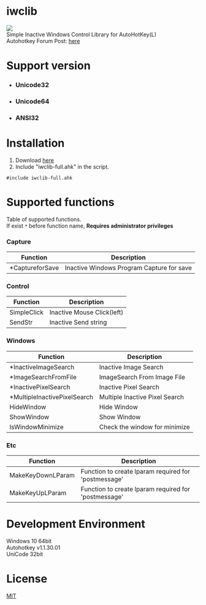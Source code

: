 ﻿# iwclib
![](https://img.shields.io/github/repo-size/zxc010613/iwclib)  
Simple Inactive Windows Control Library for AutoHotKey(L)  
Autohotkey Forum Post: [here](https://www.autohotkey.com/boards/viewtopic.php?f=6&t=73094)  

# Support version
- ### Unicode32  
- ### Unicode64  
- ### ANSI32

# Installation

1. Download [here](./releases)
2. Include "iwclib-full.ahk" in the script.

```autohotkey
#include iwclib-full.ahk
```

# Supported functions

Table of supported functions.  
If exist `*` before function name,  __Requires administrator privileges__

### Capture

| Function             | Description                               |
| -------------------- | ----------------------------------------- |
| *CaptureforSave       | Inactive Windows Program Capture for save |

### Control

| Function    | Description                |
| ----------- | -------------------------- |
| SimpleClick | Inactive Mouse Click(left) |
| SendStr     | Inactive Send string       |

### Windows

| Function            | Description                 |
| ------------------- | --------------------------- |
| *InactiveImageSearch | Inactive Image Search       |
| *ImageSearchFromFile | ImageSearch From Image File |
| *InactivePixelSearch | Inactive Pixel Search       |
| *MultipleInactivePixelSearch | Multiple Inactive Pixel Search |
| HideWindow          | Hide Window                 |
| ShowWindow          | Show Window                 |
| IsWindowMinimize    | Check the window for minimize |

### Etc

| Function          | Description                                          |
| ----------------- | ---------------------------------------------------- |
| MakeKeyDownLParam | Function to create lparam required for 'postmessage' |
| MakeKeyUpLParam   | Function to create lparam required for 'postmessage' |

# Development Environment

Windows 10 64bit  
Autohotkey v1.1.30.01  
UniCode 32bit

# License

[MIT](./LICENSE)
